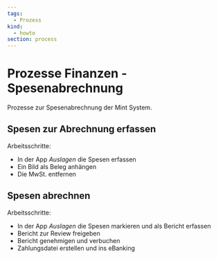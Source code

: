 ```yaml
---
tags:
  - Prozess
kind:
  - howto
section: process
---
```

# Prozesse Finanzen - Spesenabrechnung
Prozesse zur Spesenabrechnung der Mint System.

## Spesen zur Abrechnung erfassen

Arbeitsschritte:
* In der App *Auslagen* die Spesen erfassen
* Ein Bild als Beleg anhängen
* Die MwSt. entfernen

## Spesen abrechnen

Arbeitsschritte:
* In der App *Auslagen* die Spesen markieren und als Bericht erfassen
* Bericht zur Review freigeben
* Bericht genehmigen und verbuchen
* Zahlungsdatei erstellen und ins eBanking